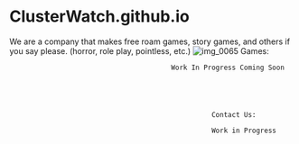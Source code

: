 # ClusterWatch.github.io
We are a company that makes free roam games, story games, and others if you say please. (horror, role play, pointless, etc.)
![img_0065](https://user-images.githubusercontent.com/33074198/31972794-4d90a03a-b8d7-11e7-93dc-3b2b22e27cd2.jpg)
Games:
                                            
                                            
                                            Work In Progress Coming Soon
                                                
                                                
                                                
                                                
                                                
                                                      Contact Us:
                                                      
                                                      Work in Progress
